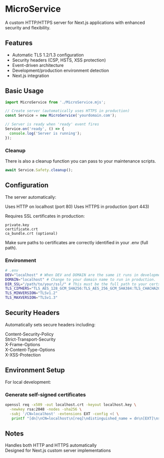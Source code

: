 # MicroService

A custom HTTP/HTTPS server for Next.js applications with enhanced security and flexibility.

## Features
- Automatic TLS 1.2/1.3 configuration
- Security headers (CSP, HSTS, XSS protection)
- Event-driven architecture
- Development/production environment detection
- Next.js integration

## Basic Usage

```javascript
import MicroService from './MicroService.mjs';

// Create server (automatically uses HTTPS in production)
const Service = new MicroService('yourdomain.com');

// Server is ready when 'ready' event fires
Service.on('ready', () => {
  console.log('Server is running');
});
```
### Cleanup
There is also a cleanup function you can pass to your maintenance scripts.
```JavaScript
await Service.Safety.cleanup();
```

## Configuration  
The server automatically:  

Uses HTTP on localhost (port 80)
Uses HTTPS in production (port 443)  

Requires SSL certificates in production:
```
private.key
certificate.crt
ca_bundle.crt (optional)
```
Make sure paths to certificates are correctly identified in your .env (full path).  

### Environment
```bash
# .env
DEV="localhost" # When DEV and DOMAIN are the same it runs in development mode.
DOMAIN="localhost" # Change to your domain name to run in production.
DIR_SSL="/path/to/your/ssl/" # This must be the full path to your certs.
TLS_CIPHERS="TLS_AES_128_GCM_SHA256:TLS_AES_256_GCM_SHA384:TLS_CHACHA20_POLY1305_SHA256:ECDHE-RSA-AES256-SHA384:DHE-RSA-AES256-SHA384:ECDHE-RSA-AES256-SHA256:DHE-RSA-AES256-SHA256:ECDHE-RSA-AES128-SHA256:DHE-RSA-AES128-SHA256:HIGH:!aNULL:!eNULL:!EXPORT:!DES:!RC4:!MD5:!PSK:!SRP:!CAMELLIA"
TLS_MINVERSION="TLSv1.2"
TLS_MAXVERSION="TLSv1.3"
```

## Security Headers  
Automatically sets secure headers including:  

Content-Security-Policy  
Strict-Transport-Security  
X-Frame-Options  
X-Content-Type-Options  
X-XSS-Protection  

## Environment Setup  
For local development:  
### Generate self-signed certificates  
```bash
openssl req -x509 -out localhost.crt -keyout localhost.key \
  -newkey rsa:2048 -nodes -sha256 \
  -subj '/CN=localhost' -extensions EXT -config <( \
   printf "[dn]\nCN=localhost\n[req]\ndistinguished_name = dn\n[EXT]\nsubjectAltName=DNS\:localhost\nkeyUsage=digitalSignature\nextendedKeyUsage=serverAuth")
```

## Notes

Handles both HTTP and HTTPS automatically  
Designed for Next.js custom server implementations  
